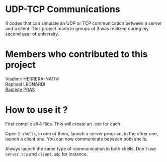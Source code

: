 # UDP-TCP Communications

4 codes that can simulate an UDP or TCP communication between a server and a client. This project made in groups of 3 was realized during my second year of university.

# Members who contributed to this project

Vladimir HERRERA-NATIVI  
Raphael LEONARDI  
[Baptiste PRAS](https://github.com/baptistepras)

# How to use it ?

First compile all 4 files. This will create an .exe for each.

Open `2 shells`, in one of them, launch a server program, in the other one, launch a client one. You can now communicate between both shells.

Always launch the same type of communication in both shells. Don't use `server.tcp` and `client.udp` for instance.
